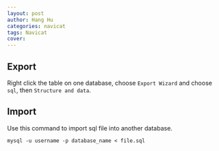 ```yaml
---
layout: post
author: Hang Hu
categories: navicat
tags: Navicat 
cover: 
---
```


## Export

Right click the table on one database, choose `Export Wizard` and choose `sql`, then `Structure and data`.
## Import

Use this command to import sql file into another database.
```
mysql -u username -p database_name < file.sql
```
